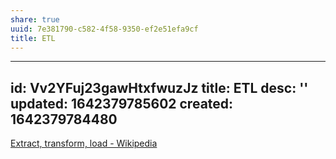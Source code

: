 ```yaml
---
share: true
uuid: 7e381790-c582-4f58-9350-ef2e51efa9cf
title: ETL
---
```

---
id: Vv2YFuj23gawHtxfwuzJz
title: ETL
desc: ''
updated: 1642379785602
created: 1642379784480
---

[Extract, transform, load - Wikipedia](https://en.wikipedia.org/wiki/Extract,_transform,_load)